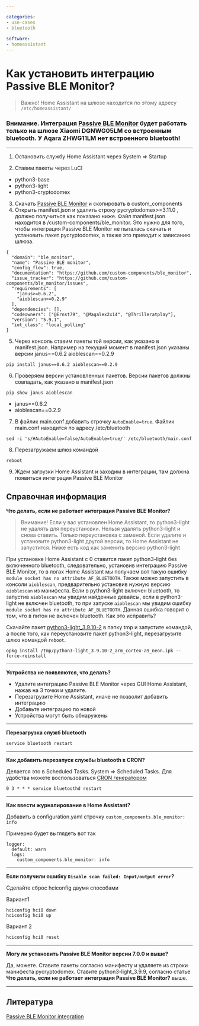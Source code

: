 ```yaml
---

categories:
- use-cases
- bluetooth
  
software:
- homeassistant
---
```

# Как установить интеграцию Passive BLE Monitor?

> Важно! Home Assistant на шлюзе находится по этому адресу `/etc/homeassistant/`

### Внимание. Интеграция [Passive BLE Monitor](https://github.com/custom-components/ble_monitor) будет работать только на шлюзе Xiaomi DGNWG05LM со встроенным bluetooth. У Aqara ZHWG11LM нет встроенного bluetooth!


***

1) Остановить службу Home Assistant через System => Startup

2) Ставим пакеты через LuCI
* python3-base
* python3-light
* python3-cryptodomex

3) Скачать [Passive BLE Monitor](https://github.com/custom-components/ble_monitor) и скопировать в custom_components
4) Открыть manifest.json и удалить строку pycryptodomex>=3.11.0 , должно получиться как показано ниже. Файл manifest.json находится в /custom-components/ble_monitor. Это нужно для того, чтобы интеграция Passive BLE Monitor не пыталась скачать и установить пакет pycryptodomex, а также это приводит к зависанию шлюза.
```
{
  "domain": "ble_monitor",
  "name": "Passive BLE monitor",
  "config_flow": true,
  "documentation": "https://github.com/custom-components/ble_monitor",
  "issue_tracker": "https://github.com/custom-components/ble_monitor/issues",
  "requirements": [
    "janus>=0.6.2",
    "aioblescan>=0.2.9"
  ],
  "dependencies": [],
  "codeowners": ["@Ernst79", "@Magalex2x14", "@Thrilleratplay"],
  "version": "5.9.1",
  "iot_class": "local_polling"
}
```
5) Через консоль ставим пакеты той версии, как указано в manifest.json. Например на текущий момент в manifest.json указаны версии janus==0.6.2 aioblescan==0.2.9
```
pip install janus==0.6.2 aioblescan==0.2.9
```
6) Проверяем версии установленных пакетов. Версии пакетов должны совпадать, как указано в manifest.json
```
pip show janus aioblescan
```
* janus==0.6.2
* aioblescan==0.2.9

7) В файлик main.conf добавить строчку `AutoEnable=true`. Файлик main.conf находится по адресу /etc/bluetooth
```
sed -i 's/#AutoEnable=false/AutoEnable=true/' /etc/bluetooth/main.conf
```

8) Перезагружаем шлюз командой
```
reboot
```
9) Ждем загрузки Home Assistant и заходим в интеграции, там должна появиться интеграция Passive BLE Monitor



## Справочная информация

**Что делать, если не работает интеграция Passive BLE Monitor?**

> Внимание! Если у вас установлен Home Assistant, то python3-light не удалять для переустановки. Нельзя удалять python3-light и снова ставить. Только переустановка с заменой. Если удалите и установите python3-light другой версии, то Home Assistant не запустится. Ниже есть код как заменить версию python3-light

При установке Home Assistant с 0 ставится пакет python3-light без включенного bluetooth, следовательно, установив интеграцию Passive BLE Monitor, то в логах Home Assistant мы получаем вот такую ошибку `module socket has no attribute AF_BLUETOOTH`. Также можно запустить в консоли `aioblescan`, предварительно установив нужную версию `aioblescan` из манифеста. Если в python3-light включен bluetooth, то запустив `aioblescan` мы увидим найденные девайсы, если в python3-light не включен bluetooth, то при запуске `aioblescan` мы увидим ошибку `module socket has no attribute AF_BLUETOOTH`. Данная ошибка говорит о том, что в питон не включен bluetooth. Как это исправить?

Скачайте пакет [python3-light_3.9.10-2](https://github.com/DivanX10/Openwrt-scripts-for-gateway-zhwg11lm/raw/main/packages/python3-light_3.9.10-2_arm_cortex-a9_neon.ipk) в папку tmp и запустите командой, а после того, как переустановите пакет python3-light, перезагрузите шлюз командой `reboot`.

```
opkg install /tmp/python3-light_3.9.10-2_arm_cortex-a9_neon.ipk --force-reinstall
```

***

**Устройства не появляются, что делать?**
* Удалите интеграцию Passive BLE Monitor через GUI Home Assistant, нажав на 3 точки и удалите.
* Перезагрузите Home Assistant, иначе не позволит добавить интеграцию
* Добавьте интеграцию по новой
* Устройства могут быть обнаружены

***

**Перезагрузка служб bluetooth**
```
service bluetooth restart
```

***

**Как добавить перезапуск службы bluetooth в CRON?**

Делается это в Scheduled Tasks. System => Scheduled Tasks. Для удобства можете воспользоваться [CRON генератором](https://crontab.guru)
```
0 3 * * * service bluetoothd restart  
```

***

**Как ввести журналирование в Home Assistant?**

Добавить в configuration.yaml строчку `custom_components.ble_monitor: info`

Примерно будет выглядеть вот так
```
logger:
  default: warn
  logs:
    custom_components.ble_monitor: info
```

***

**Если получили ошибку `Disable scan failed: Input/output error`?**

Сделайте сброс hciconfig двумя способами

Вариант1
```
hciconfig hci0 down
hciconfig hci0 up
```

Вариант 2
```
hciconfig hci0 reset
```

***

**Могу ли установить Passive BLE Monitor версии 7.0.0 и выше?**

Да, можете. Ставите пакеты согласно манифесту и удаляете из строки манифеста pycryptodomex. Ставите python3-light_3.9.9, согласно статье **Что делать, если не работает интеграция Passive BLE Monitor?** выше.

***


## Литература
[Passive BLE Monitor integration](https://custom-components.github.io/ble_monitor/)

